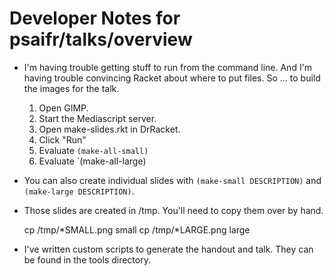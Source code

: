 Developer Notes for psaifr/talks/overview
=========================================

* I'm having trouble getting stuff to run from the command line.  And
  I'm having trouble convincing Racket about where to put files.  So ...
  to build the images for the talk.

    1. Open GIMP.
    2. Start the Mediascript server.
    3. Open make-slides.rkt in DrRacket.  
    4. Click "Run"
    5. Evaluate `(make-all-small)`
    6. Evaluate `(make-all-large)

* You can also create individual slides with `(make-small DESCRIPTION)` and
  `(make-large DESCRIPTION)`.
  
* Those slides are created in /tmp.  You'll need to copy them over by hand.

    cp /tmp/*SMALL.png small
    cp /tmp/*LARGE.png large

* I've written custom scripts to generate the handout and talk.  They
  can be found in the tools directory.
